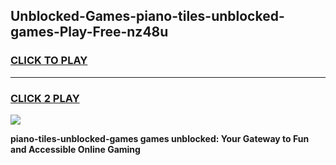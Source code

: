 
## Unblocked-Games-piano-tiles-unblocked-games-Play-Free-nz48u
<h3>
<a href="https://premium76.site?title=piano-tiles-unblocked-games&ref=23A">CLICK TO PLAY</a></h3>
<hr>

<h3>
<a href="https://premium76.site?title=piano-tiles-unblocked-games&ref=23A">CLICK 2 PLAY</a>
  
</h3>

<a href="https://premium76.site?title=piano-tiles-unblocked-games&ref=23A"><img src="https://clearcache.store/games.png"></a>


**piano-tiles-unblocked-games games unblocked: Your Gateway to Fun and Accessible Online Gaming**

